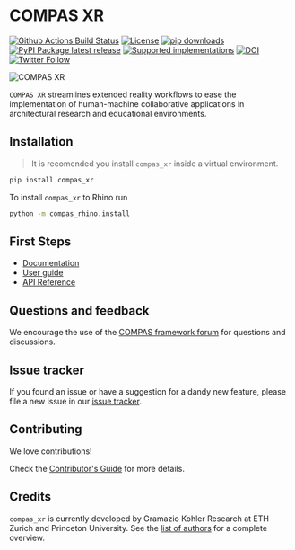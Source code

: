 # COMPAS XR

[![Github Actions Build Status](https://github.com/gramaziokohler/compas_xr/workflows/build/badge.svg)](https://github.com/gramaziokohler/compas_xr/actions)
[![License](https://img.shields.io/github/license/gramaziokohler/compas_xr.svg)](https://pypi.python.org/pypi/compas_xr)
[![pip downloads](https://img.shields.io/pypi/dm/compas_xr)](https://pypi.python.org/project/compas_xr)
[![PyPI Package latest release](https://img.shields.io/pypi/v/compas_xr.svg)](https://pypi.python.org/pypi/compas_xr)
[![Supported implementations](https://img.shields.io/pypi/implementation/compas_xr.svg)](https://pypi.python.org/pypi/compas_xr)
[![DOI](https://zenodo.org/badge/DOI/10.5281/zenodo.XXXXXXXX.svg)](https://doi.org/10.5281/zenodo.XXXXXXXX)
[![Twitter Follow](https://img.shields.io/twitter/follow/compas_dev?style=social)](https://twitter.com/compas_dev)

![COMPAS XR](https://raw.githubusercontent.com/gramaziokohler/compas_xr/main/docs/_images/compas_xr_lead_image.png)

`COMPAS XR` streamlines extended reality workflows to ease the implementation of human-machine collaborative applications in architectural research and educational environments.

## Installation

> It is recomended you install `compas_xr` inside a virtual environment.

```bash
pip install compas_xr
```

To install `compas_xr` to Rhino run

```bash
python -m compas_rhino.install
```

## First Steps

* [Documentation](https://gramaziokohler.github.io/compas_xr/)
* [User guide](https://gramaziokohler.github.io/compas_xr/latest/userguide.html)
* [API Reference](https://gramaziokohler.github.io/compas_xr/latest/api.html)

## Questions and feedback

We encourage the use of the [COMPAS framework forum](https://forum.compas-framework.org/)
for questions and discussions.

## Issue tracker

If you found an issue or have a suggestion for a dandy new feature, please file a new issue in our [issue tracker](https://github.com/gramaziokohler/compas_xr/issues).

## Contributing

We love contributions!

Check the [Contributor's Guide](https://github.com/compas-dev/compas_xr/blob/main/CONTRIBUTING.md)
for more details.

## Credits

`compas_xr` is currently developed by Gramazio Kohler Research at ETH Zurich and Princeton University. See the [list of authors](https://github.com/gramaziokohler/compas_xr/blob/main/AUTHORS.md) for a complete overview.
